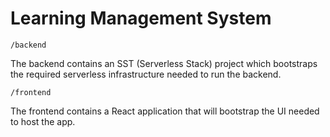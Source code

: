 # Learning Management System

`/backend`

The backend contains an SST (Serverless Stack) project which bootstraps the required serverless infrastructure needed to run the backend.

`/frontend`

The frontend contains a React application that will bootstrap the UI needed to host the app.